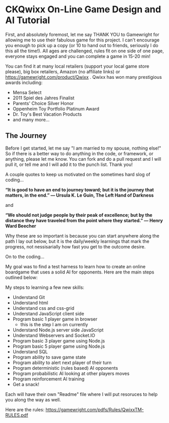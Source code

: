 # CKQwixx On-Line Game Design and AI Tutorial

First, and absolutely foremost, let me say THANK YOU to Gamewright for allowing me to use their fabulous game for this project.  I can't encourage you enough to pick up a copy (or 10 to hand out to friends, seriously I do this all the time!).  All ages are challenged, rules fit on one side of one page, everyone stays engaged and you can complete a game in 15-20 min!  

You can find it at many local retailers (support your local game store please), big box retailers, Amazon (no affiliate links) or https://gamewright.com/product/Qwixx .  Qwixx has won many prestigious awards including:
* Mensa Select
* 2011 Spiel des Jahres Finalist
* Parents' Choice Silver Honor
* Oppenheim Toy Portfolio Platinum Award
* Dr. Toy's Best Vacation Products
* and many more...

## The Journey
Before I get started, let me say "I am married to my spouse, nothing else!"  So if there is a better way to do anything in the code, or framework, or anything, please let me know.  You can fork and do a pull request and I will pull it, or tell me and I will add it to the punch list.  Thank you!

A couple quotes to keep us motivated on the sometimes hard slog of coding...

**“It is good to have an end to journey toward; but it is the journey that matters, in the end.”
― Ursula K. Le Guin, The Left Hand of Darkness**

and

**“We should not judge people by their peak of excellence; but by the distance they have traveled from the point where they started.”
― Henry Ward Beecher**

Why these are so important is because you can start anywhere along the path I lay out below, but it is the daily/weekly learnings that mark the progress, not nessisarially how fast you get to the outcome desire.

On to the coding...

My goal was to find a test harness to learn how to create an online boardgame that uses a solid AI for opponents.  Here are the main steps outlined below:

My steps to learning a few new skills:
* Understand Git
* Understand html
* Understand css and css-grid
* Understand JavaScript client side
* Program basic 1 player game in browser
    * this is the step I am on currently
* Understand Node.js server side JavaScript
* Understand Webservers and Socket.IO
* Program basic 3 player game using Node.js
* Program basic 5 player game using Node.js
* Understand SQL
* Program ability to save game state
* Program ability to alert next player of their turn
* Program deterministic (rules based) AI opponents
* Program probabilistic AI looking at other players moves
* Program reinforcement AI training
* Get a snack!

Each will have their own "Readme" file where I will put resoruces to help you along the way as well.


Here are the rules: https://gamewright.com/pdfs/Rules/QwixxTM-RULES.pdf 


